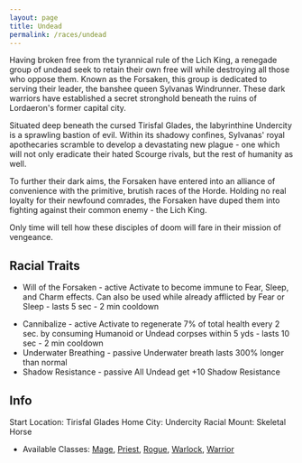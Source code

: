 ```yaml
---
layout: page
title: Undead
permalink: /races/undead 
---
```


Having broken free from the tyrannical rule of the Lich King, a renegade group of undead seek to retain their own free will while destroying all those who oppose them. Known as the Forsaken, this group is dedicated to serving their leader, the banshee queen Sylvanas Windrunner. These dark warriors have established a secret stronghold beneath the ruins of Lordaeron's former capital city. 

Situated deep beneath the cursed Tirisfal Glades, the labyrinthine Undercity is a sprawling bastion of evil. Within its shadowy confines, Sylvanas' royal apothecaries scramble to develop a devastating new plague - one which will not only eradicate their hated Scourge rivals, but the rest of humanity as well. 

To further their dark aims, the Forsaken have entered into an alliance of convenience with the primitive, brutish races of the Horde. Holding no real loyalty for their newfound comrades, the Forsaken have duped them into fighting against their common enemy - the Lich King. 

Only time will tell how these disciples of doom will fare in their mission of vengeance.

## Racial Traits

+ Will of the Forsaken - active Activate to become immune to Fear, Sleep, and Charm effects. Can also be used while already afflicted by Fear or Sleep - lasts 5 sec - 2 min cooldown
- Cannibalize - active Activate to regenerate 7% of total health every 2 sec. by consuming Humanoid or Undead corpses within 5 yds - lasts 10 sec - 2 min cooldown
- Underwater Breathing - passive Underwater breath lasts 300% longer than normal
- Shadow Resistance - passive All Undead get +10 Shadow Resistance

## Info

Start Location: Tirisfal Glades 
Home City: Undercity 
Racial Mount: Skeletal Horse 
- Available Classes: [Mage](/classes/mage), [Priest](/classes/priest), [Rogue](/classes/rogue), [Warlock](/classes/warlock),  [Warrior](/classes/warrior)
